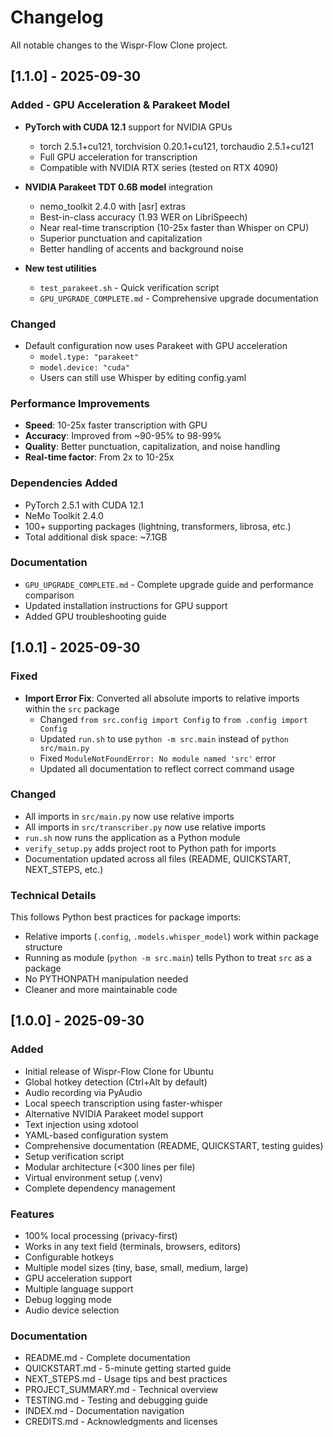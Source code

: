 # Changelog

All notable changes to the Wispr-Flow Clone project.

## [1.1.0] - 2025-09-30

### Added - GPU Acceleration & Parakeet Model
- **PyTorch with CUDA 12.1** support for NVIDIA GPUs
  - torch 2.5.1+cu121, torchvision 0.20.1+cu121, torchaudio 2.5.1+cu121
  - Full GPU acceleration for transcription
  - Compatible with NVIDIA RTX series (tested on RTX 4090)

- **NVIDIA Parakeet TDT 0.6B model** integration
  - nemo_toolkit 2.4.0 with [asr] extras
  - Best-in-class accuracy (1.93 WER on LibriSpeech)
  - Near real-time transcription (10-25x faster than Whisper on CPU)
  - Superior punctuation and capitalization
  - Better handling of accents and background noise

- **New test utilities**
  - `test_parakeet.sh` - Quick verification script
  - `GPU_UPGRADE_COMPLETE.md` - Comprehensive upgrade documentation

### Changed
- Default configuration now uses Parakeet with GPU acceleration
  - `model.type: "parakeet"`
  - `model.device: "cuda"`
  - Users can still use Whisper by editing config.yaml

### Performance Improvements
- **Speed**: 10-25x faster transcription with GPU
- **Accuracy**: Improved from ~90-95% to 98-99%
- **Quality**: Better punctuation, capitalization, and noise handling
- **Real-time factor**: From 2x to 10-25x

### Dependencies Added
- PyTorch 2.5.1 with CUDA 12.1
- NeMo Toolkit 2.4.0
- 100+ supporting packages (lightning, transformers, librosa, etc.)
- Total additional disk space: ~7.1GB

### Documentation
- `GPU_UPGRADE_COMPLETE.md` - Complete upgrade guide and performance comparison
- Updated installation instructions for GPU support
- Added GPU troubleshooting guide

## [1.0.1] - 2025-09-30

### Fixed
- **Import Error Fix**: Converted all absolute imports to relative imports within the `src` package
  - Changed `from src.config import Config` to `from .config import Config`
  - Updated `run.sh` to use `python -m src.main` instead of `python src/main.py`
  - Fixed `ModuleNotFoundError: No module named 'src'` error
  - Updated all documentation to reflect correct command usage

### Changed
- All imports in `src/main.py` now use relative imports
- All imports in `src/transcriber.py` now use relative imports
- `run.sh` now runs the application as a Python module
- `verify_setup.py` adds project root to Python path for imports
- Documentation updated across all files (README, QUICKSTART, NEXT_STEPS, etc.)

### Technical Details
This follows Python best practices for package imports:
- Relative imports (`.config`, `.models.whisper_model`) work within package structure
- Running as module (`python -m src.main`) tells Python to treat `src` as a package
- No PYTHONPATH manipulation needed
- Cleaner and more maintainable code

## [1.0.0] - 2025-09-30

### Added
- Initial release of Wispr-Flow Clone for Ubuntu
- Global hotkey detection (Ctrl+Alt by default)
- Audio recording via PyAudio
- Local speech transcription using faster-whisper
- Alternative NVIDIA Parakeet model support
- Text injection using xdotool
- YAML-based configuration system
- Comprehensive documentation (README, QUICKSTART, testing guides)
- Setup verification script
- Modular architecture (<300 lines per file)
- Virtual environment setup (.venv)
- Complete dependency management

### Features
- 100% local processing (privacy-first)
- Works in any text field (terminals, browsers, editors)
- Configurable hotkeys
- Multiple model sizes (tiny, base, small, medium, large)
- GPU acceleration support
- Multiple language support
- Debug logging mode
- Audio device selection

### Documentation
- README.md - Complete documentation
- QUICKSTART.md - 5-minute getting started guide
- NEXT_STEPS.md - Usage tips and best practices
- PROJECT_SUMMARY.md - Technical overview
- TESTING.md - Testing and debugging guide
- INDEX.md - Documentation navigation
- CREDITS.md - Acknowledgments and licenses
